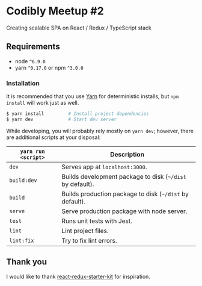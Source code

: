 # Codibly Meetup #2
Creating scalable SPA on React / Redux / TypeScript stack

## Requirements
* node `^6.9.0`
* yarn `^0.17.0` or npm `^3.0.0`

### Installation
It is recommended that you use [Yarn](https://yarnpkg.com/) for deterministic installs, but `npm install` will work just as well.

```bash
$ yarn install         # Install project dependencies
$ yarn dev             # Start dev server
```
While developing, you will probably rely mostly on `yarn dev`; however, there are additional scripts at your disposal:

|`yarn run <script>`| Description |
|-------------------|-------------|
|`dev`              | Serves app at `localhost:3000`. |
|`build:dev`        | Builds development package to disk (`~/dist` by default). |
|`build`            | Builds production package to disk (`~/dist` by default). |
|`serve`            | Serve production package with node server. |
|`test`             | Runs unit tests with Jest.|
|`lint`             | Lint project files. |
|`lint:fix`         | Try to fix lint errors. |

## Thank you
I would like to thank [react-redux-starter-kit](https://github.com/davezuko/react-redux-starter-kit) for inspiration.

